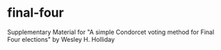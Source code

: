 # final-four
Supplementary Material for "A simple Condorcet voting method for Final Four elections" by Wesley H. Holliday
